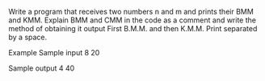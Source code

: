 Write a program that receives two numbers n and m and prints their BMM and KMM.
Explain BMM and CMM in the code as a comment and write the method of obtaining it
output
First B.M.M. and then K.M.M. Print separated by a space.

Example
Sample input
8 20

Sample output
4 40